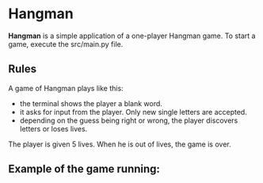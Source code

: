 # Hangman
**Hangman** is a simple application of a one-player Hangman game.
To start a game, execute the src/main.py file.

## Rules
A game of Hangman plays like this:
  - the terminal shows the player a blank word.
  - it asks for input from the player. Only new single letters are accepted.
  - depending on the guess being right or wrong, the player discovers letters or loses lives.

The player is given 5 lives. When he is out of lives, the game is over.

## Example of the game running:

  
  
